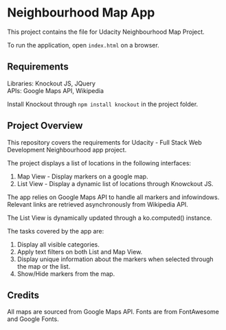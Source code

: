 # Neighbourhood Map App
This project contains the file for Udacity Neighbourhood Map Project.

To run the application, open `index.html` on a browser.

## Requirements
Libraries: Knockout JS, JQuery  
APIs: Google Maps API, Wikipedia

Install Knockout through `npm install knockout` in the project folder.

## Project Overview
This repository covers the requirements for Udacity - Full Stack Web Development Neighbourhood app project.

The project displays a list of locations in the following interfaces:
1. Map View - Display markers on a google map.
2. List View - Display a dynamic list of locations through Knowckout JS.

The app relies on Google Maps API to handle all markers and infowindows.
Relevant links are retrieved asynchronously from Wikipedia API.

The List View is dynamically updated through a ko.computed() instance.

The tasks covered by the app are:
1. Display all visible categories.
2. Apply text filters on both List and Map View.
3. Display unique information about the markers when selected through the map or the list.
4. Show/Hide markers from the map.

## Credits
All maps are sourced from Google Maps API.
Fonts are from FontAwesome and Google Fonts.

